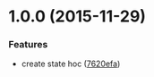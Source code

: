<a name="1.0.0"></a>
# 1.0.0 (2015-11-29)


### Features

* create state hoc ([7620efa](https://github.com/troch/react-state-hoc/commit/7620efa))



